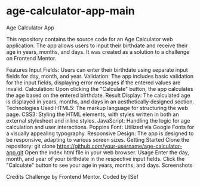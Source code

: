 # age-calculator-app-main

Age Calculator App

This repository contains the source code for an Age Calculator web application. The app allows users to input their birthdate and receive their age in years, months, and days. It was created as a solution to a challenge on Frontend Mentor.

Features
Input Fields: Users can enter their birthdate using separate input fields for day, month, and year.
Validation: The app includes basic validation for the input fields, displaying error messages if the entered values are invalid.
Calculation: Upon clicking the "Calculate" button, the app calculates the age based on the entered birthdate.
Result Display: The calculated age is displayed in years, months, and days in an aesthetically designed section.
Technologies Used
HTML5: The markup language for structuring the web page.
CSS3: Styling the HTML elements, with styles written in both an external stylesheet and inline styles.
JavaScript: Handling the logic for age calculation and user interactions.
Poppins Font: Utilized via Google Fonts for a visually appealing typography.
Responsive Design: The app is designed to be responsive, adapting to various screen sizes.
Getting Started
Clone the repository: git clone https://github.com/your-username/age-calculator-app.git
Open the index.html file in your web browser.
Usage
Enter the day, month, and year of your birthdate in the respective input fields.
Click the "Calculate" button to see your age in years, months, and days.
Screenshots

Credits
Challenge by Frontend Mentor.
Coded by [Sef
